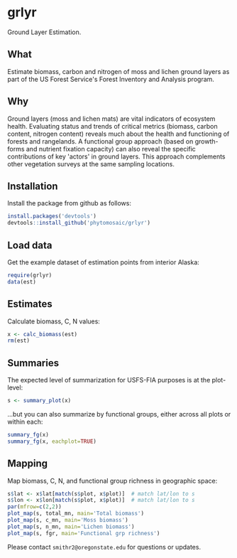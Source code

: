# grlyr

Ground Layer Estimation.


## What

Estimate biomass, carbon and nitrogen of moss and lichen ground layers as part of the US Forest Service's Forest Inventory and Analysis program. 



## Why

Ground layers (moss and lichen mats) are vital indicators of ecosystem health.  Evaluating status and trends of critical metrics (biomass, carbon content, nitrogen content) reveals much about the health and functioning of forests and rangelands.  A functional group approach (based on growth-forms and nutrient fixation capacity) can also reveal the specific contributions of key 'actors' in ground layers.  This approach complements other vegetation surveys at the same sampling locations.


## Installation

Install the package from github as follows:
```r
install.packages('devtools')
devtools::install_github('phytomosaic/grlyr')
```


## Load data

Get the example dataset of estimation points from interior Alaska:
```r
require(grlyr)
data(est)
```


## Estimates

Calculate biomass, C, N values:
```r
x <- calc_biomass(est)
rm(est)
```


## Summaries

The expected level of summarization for USFS-FIA purposes is at the plot-level:
```r
s <- summary_plot(x)
```

...but you can also summarize by functional groups, either across all plots or within each:
```r
summary_fg(x)
summary_fg(x, eachplot=TRUE)
```


## Mapping

Map biomass, C, N, and functional group richness in geographic space:
```r
s$lat <- x$lat[match(s$plot, x$plot)]  # match lat/lon to s
s$lon <- x$lon[match(s$plot, x$plot)]  # match lat/lon to s
par(mfrow=c(2,2))
plot_map(s, total_mn, main='Total biomass')
plot_map(s, c_mn, main='Moss biomass')
plot_map(s, n_mn, main='Lichen biomass')
plot_map(s, fgr, main='Functional grp richness')
```


Please contact `smithr2@oregonstate.edu` for questions or updates.
